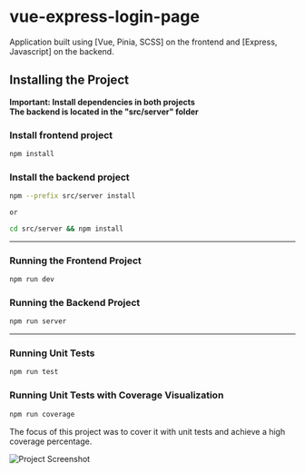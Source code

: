 # vue-express-login-page

Application built using [Vue, Pinia, SCSS] on the frontend and [Express, Javascript] on the backend.

## Installing the Project

**Important: Install dependencies in both projects**\
**The backend is located in the "src/server" folder**

### Install frontend project
```sh
npm install
```

### Install the backend project
```sh
npm --prefix src/server install

or

cd src/server && npm install
```

---

### Running the Frontend Project

```sh
npm run dev
```

### Running the Backend Project

```sh
npm run server
```

---

### Running Unit Tests

```sh
npm run test
```

### Running Unit Tests with Coverage Visualization

```sh
npm run coverage
```

The focus of this project was to cover it with unit tests and achieve a high coverage percentage.

![Project Screenshot](https://media.discordapp.net/attachments/1010435043124060230/1143201295621181552/Screenshot_1.jpg)
